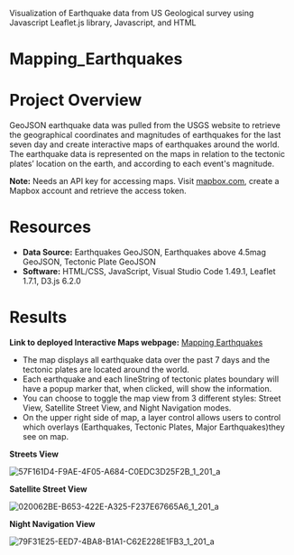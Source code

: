 Visualization of Earthquake data from US Geological survey using Javascript Leaflet.js library, Javascript, and HTML

# Mapping_Earthquakes

# Project Overview
GeoJSON earthquake data was pulled from the USGS website to retrieve the geographical coordinates and magnitudes of earthquakes for the last seven day and create interactive maps of earthquakes around the world. The earthquake data is represented on the maps in relation to the tectonic plates’ location on the earth, and according to each event's magnitude.

**Note:** Needs an API key for accessing maps. Visit [mapbox.com](https://www.mapbox.com/), create a Mapbox account and retrieve the access token.

# Resources
* **Data Source:** Earthquakes GeoJSON, Earthquakes above 4.5mag GeoJSON, Tectonic Plate GeoJSON
* **Software:** HTML/CSS, JavaScript, Visual Studio Code 1.49.1, Leaflet 1.7.1, D3.js 6.2.0

# Results

**Link to deployed Interactive Maps webpage:** [Mapping Earthquakes](https://ramya-ramamur.github.io/Mapping_Earthquakes/)

* The map displays all earthquake data over the past 7 days and the tectonic plates are located around the world.
* Each earthquake and each lineString of tectonic plates boundary will have a popup marker that, when clicked, will show the information.
* You can choose to toggle the map view from 3 different styles: Street View, Satellite Street View, and Night Navigation modes.
* On the upper right side of map, a layer control allows users to control which overlays (Earthquakes, Tectonic Plates, Major Earthquakes)they see on map.

**Streets View**

![57F161D4-F9AE-4F05-A684-C0EDC3D25F2B_1_201_a](https://user-images.githubusercontent.com/75961057/151754598-71a19005-2bb4-4ea9-9b28-b4dc37c47ffb.jpeg)

**Satellite Street View**

![020062BE-B653-422E-A325-F237E67665A6_1_201_a](https://user-images.githubusercontent.com/75961057/151754679-1497b740-4708-4a64-a5b3-df86ff5b2c23.jpeg)

**Night Navigation View**

![79F31E25-EED7-4BA8-B1A1-C62E228E1FB3_1_201_a](https://user-images.githubusercontent.com/75961057/151754752-e7354344-4fcb-4f3a-ba41-3915f25f98af.jpeg)
